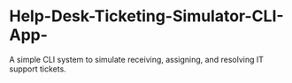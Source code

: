# Help-Desk-Ticketing-Simulator-CLI-App-
A simple CLI system to simulate receiving, assigning, and resolving IT support tickets.
